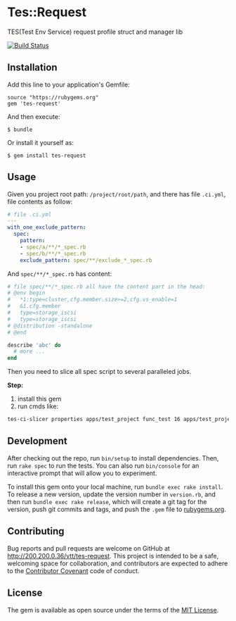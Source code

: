 # Tes::Request

TES(Test Env Service) request profile struct and manager lib

[![Build Status](https://travis-ci.org/wuhuizuo/tes-request.svg)](https://travis-ci.org/wuhuizuo/tes-request)

## Installation

Add this line to your application's Gemfile:

    source "https://rubygems.org"
    gem 'tes-request'

And then execute:

    $ bundle

Or install it yourself as:

    $ gem install tes-request
    
## Usage

Given you project root path: `/project/root/path`, and there has file `.ci.yml`, file contents as follow:

```yml
# file .ci.yml
---
with_one_exclude_pattern:
  spec:
    pattern:
    - spec/a/**/*_spec.rb
    - spec/b/**/*_spec.rb
    exclude_pattern: spec/**/exclude_*_spec.rb
```

    
And `spec/**/*_spec.rb` has content:

```ruby
# file spec/**/*_spec.rb all have the content part in the head:
# @env begin
#   *1:type=cluster,cfg.member.size>=2,cfg.vs_enable=1
#   &1.cfg.member
#   type=storage_iscsi
#   type=storage_iscsi
# @distribution -standalone
# @end

describe 'abc' do
  # more ...
end
```

Then you need to slice all spec script to several paralleled jobs.

**Step:**

1. install this gem
2. run cmds like:

```bash
tes-ci-slicer properties apps/test_project func_test 16 apps/test_project/res_attr_add_map.json
```

## Development

After checking out the repo, run `bin/setup` to install dependencies. Then, run `rake spec` to run the tests. You can also run `bin/console` for an interactive prompt that will allow you to experiment.

To install this gem onto your local machine, run `bundle exec rake install`. To release a new version, update the version number in `version.rb`, and then run `bundle exec rake release`, which will create a git tag for the version, push git commits and tags, and push the `.gem` file to [rubygems.org](https://rubygems.org).

## Contributing

Bug reports and pull requests are welcome on GitHub at http://200.200.0.36/vtt/tes-request. This project is intended to be a safe, welcoming space for collaboration, and contributors are expected to adhere to the [Contributor Covenant](http://contributor-covenant.org) code of conduct.

## License

The gem is available as open source under the terms of the [MIT License](http://opensource.org/licenses/MIT).

